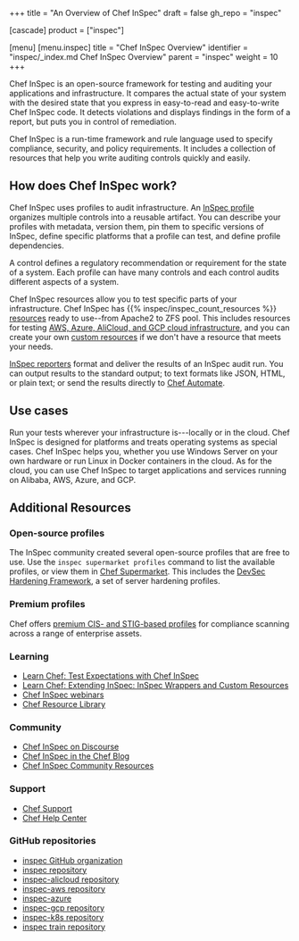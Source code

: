 +++
title = "An Overview of Chef InSpec"
draft = false
gh_repo = "inspec"

[cascade]
  product = ["inspec"]

[menu]
  [menu.inspec]
    title = "Chef InSpec Overview"
    identifier = "inspec/_index.md Chef InSpec Overview"
    parent = "inspec"
    weight = 10
+++

Chef InSpec is an open-source framework for testing and auditing your applications and infrastructure.
It compares the actual state of your system with the desired state that you express in easy-to-read and easy-to-write Chef InSpec code.
It detects violations and displays findings in the form of a report, but puts you in control of remediation.

Chef InSpec is a run-time framework and rule language used to specify compliance, security, and policy requirements.
It includes a collection of resources that help you write auditing controls quickly and easily.

## How does Chef InSpec work?

Chef InSpec uses profiles to audit infrastructure. An [InSpec profile](/inspec/profile/) organizes multiple controls into a reusable artifact.
You can describe your profiles with metadata, version them, pin them to specific versions of InSpec, define specific platforms that a profile can test, and define profile dependencies.

A control defines a regulatory recommendation or requirement for the state of a system. Each profile can have many controls and each control audits different aspects of a system.

Chef InSpec resources allow you to test specific parts of your infrastructure.
Chef InSpec has {{% inspec/inspec_count_resources %}} [resources](/inspec/resources/) ready to use--from Apache2 to ZFS pool.
This includes resources for testing [AWS, Azure, AliCloud, and GCP cloud infrastructure](/inspec/cloud/), and you can create your own [custom resources](profiles/custom_resources) if we don't have a resource that meets your needs.

[InSpec reporters](/inspec/reporters/) format and deliver the results of an InSpec audit run.
You can output results to the standard output; to text formats like JSON, HTML, or plain text; or send the results directly to [Chef Automate](/automate/).

## Use cases

Run your tests wherever your infrastructure is---locally or in the cloud.
Chef InSpec is designed for platforms and treats operating systems as special cases.
Chef InSpec helps you, whether you use Windows Server on your own hardware or
run Linux in Docker containers in the cloud. As for the cloud, you can use Chef
InSpec to target applications and services running on Alibaba, AWS, Azure, and GCP.

## Additional Resources

### Open-source profiles

The InSpec community created several open-source profiles that are free to use.
Use the `inspec supermarket profiles` command to list the available profiles, or view them in [Chef Supermarket](https://supermarket.chef.io/tools?q=&type=compliance_profile). This includes the [DevSec Hardening Framework](https://dev-sec.io/), a set of server hardening profiles.

### Premium profiles

Chef offers [premium CIS- and STIG-based profiles](https://www.chef.io/products/chef-premium-content) for compliance scanning across a range of enterprise assets.

### Learning

- [Learn Chef: Test Expectations with Chef InSpec](https://www.chef.io/training/tutorials)
- [Learn Chef: Extending InSpec: InSpec Wrappers and Custom Resources](https://learn.chef.io/courses/course-v1:chef+InSpec201+Perpetual/about)
- [Chef InSpec webinars](https://www.chef.io/webinars?products=chef-inspec&page=1)
- [Chef Resource Library](https://www.chef.io/resources?products=chef-inspec&page=1)

### Community

- [Chef InSpec on Discourse](https://discourse.chef.io/c/inspec/10)
- [Chef InSpec in the Chef Blog](https://www.chef.io/blog/category/chef-inspec)
- [Chef InSpec Community Resources](https://community.chef.io/tools/chef-inspec)

### Support

- [Chef Support](https://www.chef.io/support)
- [Chef Help Center](https://community.progress.com/s/products/chef)

### GitHub repositories

- [inspec GitHub organization](https://github.com/inspec)
- [inspec repository](https://github.com/inspec/inspec/)
- [inspec-alicloud repository](https://github.com/inspec/inspec-alicloud/)
- [inspec-aws repository](https://github.com/inspec/inspec-aws/)
- [inspec-azure](https://github.com/inspec/inspec-azure/)
- [inspec-gcp repository](https://github.com/inspec/inspec-gcp/)
- [inspec-k8s repository](https://github.com/inspec/inspec-k8s/)
- [inspec train repository](https://github.com/inspec/train)
